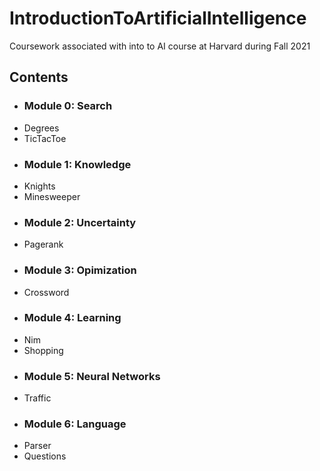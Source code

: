 # IntroductionToArtificialIntelligence
 Coursework associated with into to AI course at Harvard during Fall 2021

## Contents
- ### Module 0: Search
 - Degrees
 - TicTacToe
- ### Module 1: Knowledge
 - Knights
 - Minesweeper
- ### Module 2: Uncertainty
 - Pagerank
- ### Module 3: Opimization
 - Crossword
- ### Module 4: Learning
 - Nim
 - Shopping
- ### Module 5: Neural Networks
 - Traffic
- ### Module 6: Language
 - Parser
 - Questions
